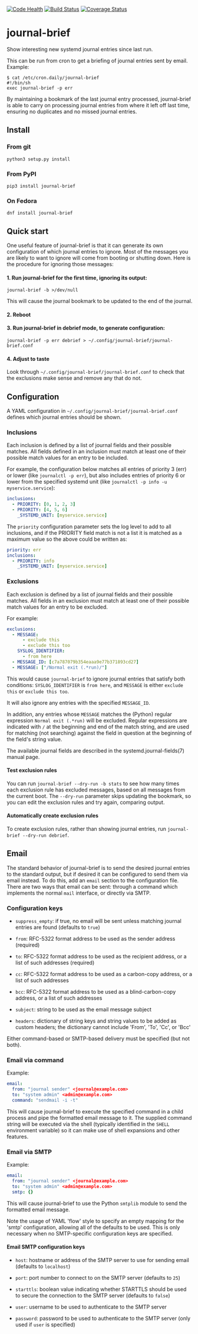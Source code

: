 [![Code Health](https://landscape.io/github/twaugh/journal-brief/master/landscape.svg?style=flat)](https://landscape.io/github/twaugh/journal-brief/master)
[![Build Status](https://travis-ci.org/twaugh/journal-brief.svg?branch=master)](https://travis-ci.org/twaugh/journal-brief) 
[![Coverage Status](https://coveralls.io/repos/twaugh/journal-brief/badge.svg?branch=master&service=github)](https://coveralls.io/github/twaugh/journal-brief?branch=master)

# journal-brief
Show interesting new systemd journal entries since last run.

This can be run from cron to get a briefing of journal entries sent by
email.  Example:

```
$ cat /etc/cron.daily/journal-brief
#!/bin/sh
exec journal-brief -p err
```

By maintaining a bookmark of the last journal entry processed,
journal-brief is able to carry on processing journal entries from
where it left off last time, ensuring no duplicates and no missed
journal entries.

## Install

### From git
```
python3 setup.py install
```

### From PyPI
```
pip3 install journal-brief
```

### On Fedora
```
dnf install journal-brief
```

## Quick start

One useful feature of journal-brief is that it can generate its own
configuration of which journal entries to ignore. Most of the messages
you are likely to want to ignore will come from booting or shutting
down. Here is the procedure for ignoring those messages:

#### 1. Run journal-brief for the first time, ignoring its output:

```
journal-brief -b >/dev/null
```

This will cause the journal bookmark to be updated to the end of the
journal.

#### 2. Reboot

#### 3. Run journal-brief in debrief mode, to generate configuration:

```
journal-brief -p err debrief > ~/.config/journal-brief/journal-brief.conf
```

#### 4. Adjust to taste

Look through `~/.config/journal-brief/journal-brief.conf` to check
that the exclusions make sense and remove any that do not.

## Configuration

A YAML configuration in `~/.config/journal-brief/journal-brief.conf`
defines which journal entries should be shown.

### Inclusions

Each inclusion is defined by a list of journal fields and their
possible matches. All fields defined in an inclusion must match at
least one of their possible match values for an entry to be included.

For example, the configuration below matches all entries of priority 3
(err) or lower (like `journalctl -p err`), but also includes entries
of priority 6 or lower from the specified systemd unit (like
`journalctl -p info -u myservice.service`):

```yaml
inclusions:
  - PRIORITY: [0, 1, 2, 3]
  - PRIORITY: [4, 5, 6]
    _SYSTEMD_UNIT: [myservice.service]
```

The `priority` configuration parameter sets the log level to add to
all inclusions, and if the PRIORITY field match is not a list it is
matched as a maximum value so the above could be written as:

```yaml
priority: err
inclusions:
  - PRIORITY: info
    _SYSTEMD_UNIT: [myservice.service]
```

### Exclusions

Each exclusion is defined by a list of journal fields and their
possible matches. All fields in an exclusion must match at least one
of their possible match values for an entry to be excluded.

For example:

```yaml
exclusions:
  - MESSAGE:
      - exclude this
      - exclude this too
    SYSLOG_IDENTIFIER:
      - from here
  - MESSAGE_ID: [c7a787079b354eaaa9e77b371893cd27]
  - MESSAGE: ["/Normal exit (.*run)/"]
```

This would cause `journal-brief` to ignore journal entries that
satisfy both conditions: `SYSLOG_IDENTIFIER` is `from here`, and
`MESSAGE` is either `exclude this` or `exclude this too`.

It will also ignore any entries with the specified `MESSAGE_ID`.

In addition, any entries whose `MESSAGE` matches the (Python) regular
expression `Normal exit (.*run)` will be excluded. Regular expressions
are indicated with `/` at the beginning and end of the match string,
and are used for matching (not searching) against the field in
question at the beginning of the field's string value.

The available journal fields are described in the
systemd.journal-fields(7) manual page.

#### Test exclusion rules

You can run `journal-brief --dry-run -b stats` to see how many times
each exclusion rule has excluded messages, based on all messages from
the current boot. The `--dry-run` parameter skips updating the
bookmark, so you can edit the exclusion rules and try again, comparing
output.

#### Automatically create exclusion rules

To create exclusion rules, rather than showing journal entries, run
`journal-brief --dry-run debrief`.

## Email

The standard behavior of journal-brief is to send the desired journal
entries to the standard output, but if desired it can be configured to
send them via email instead. To do this, add an `email` section to the
configuration file. There are two ways that email can be sent: through
a command which implements the normal `mail` interface, or directly
via SMTP.

### Configuration keys

* `suppress_empty`: if true, no email will be sent unless matching journal
entries are found (defaults to `true`)

* `from`: RFC-5322 format address to be used as the sender address (required)

* `to`: RFC-5322 format address to be used as the recipient address, or a list
of such addresses (required)

* `cc`: RFC-5322 format address to be used as a carbon-copy address,
or a list of such addresses

* `bcc`: RFC-5322 format address to be used as a blind-carbon-copy address,
or a list of such addresses

* `subject`: string to be used as the email message subject

* `headers`: dictionary of string keys and string values to be added as
custom headers; the dictionary cannot include 'From', 'To', 'Cc', or 'Bcc'

Either command-based or SMTP-based delivery must be specified (but not both).

### Email via command

Example:
```yaml
email:
  from: "journal sender" <journal@example.com>
  to: "system admin" <admin@example.com>
  command: "sendmail -i -t"
```

This will cause journal-brief to execute the specified command in a
child process and pipe the formatted email message to it. The supplied
command string will be executed via the shell (typically identified in the
`SHELL` environment variable) so it can make use of shell expansions and
other features.

### Email via SMTP

Example:
```yaml
email:
  from: "journal sender" <journal@example.com>
  to: "system admin" <admin@example.com>
  smtp: {}
```

This will cause journal-brief to use the Python `smtplib` module to send
the formatted email message.

Note the usage of YAML 'flow' style to specify an empty mapping for the
'smtp' configuration, allowing all of the defaults to be used. This is only
necessary when no SMTP-specific configuration keys are specified.

#### Email SMTP configuration keys

* `host`: hostname or address of the SMTP server to use for sending email
(defaults to `localhost`)

* `port`: port number to connect to on the SMTP server (defaults to `25`)

* `starttls`: boolean value indicating whether STARTTLS should be used to
secure the connection to the SMTP server (defaults to `false`)

* `user`: username to be used to authenticate to the SMTP server

* `password`: password to be used to authenticate to the SMTP server (only
used if `user` is specified)
